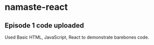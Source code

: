 # namaste-react

Episode 1 code uploaded
------------------------
Used Basic HTML, JavaScript, React to demonstrate barebones code.
